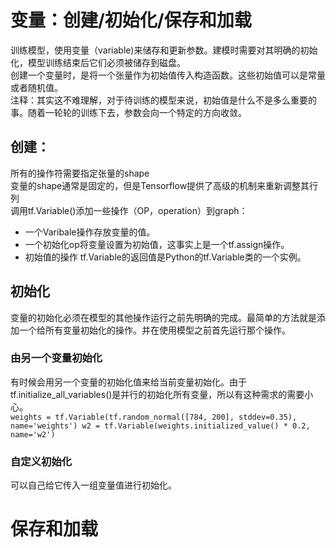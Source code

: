 # 变量：创建/初始化/保存和加载
训练模型，使用变量（variable)来储存和更新参数。建模时需要对其明确的初始化，模型训练结束后它们必须被储存到磁盘。<br>
创建一个变量时，是将一个张量作为初始值传入构造函数。这些初始值可以是常量或者随机值。<br>
注释：其实这不难理解，对于待训练的模型来说，初始值是什么不是多么重要的事。随着一轮轮的训练下去，参数会向一个特定的方向收敛。<br>
## 创建：
所有的操作符需要指定张量的shape<br>
变量的shape通常是固定的，但是Tensorflow提供了高级的机制来重新调整其行列<br>
调用tf.Variable()添加一些操作（OP，operation）到graph：<br>
* 一个Varibale操作存放变量的值。<br>
* 一个初始化op将变量设置为初始值，这事实上是一个tf.assign操作。
* 初始值的操作
tf.Variable的返回值是Python的tf.Variable类的一个实例。<br>
## 初始化
变量的初始化必须在模型的其他操作运行之前先明确的完成。最简单的方法就是添加一个给所有变量初始化的操作。并在使用模型之前首先运行那个操作。<br>
### 由另一个变量初始化
有时候会用另一个变量的初始化值来给当前变量初始化。由于tf.initialize_all_variables()是并行的初始化所有变量，所以有这种需求的需要小心。<br>
`weights = tf.Variable(tf.random_normal([784, 200], stddev=0.35), name='weights')
w2 = tf.Variable(weights.initialized_value() * 0.2, name='w2')`
### 自定义初始化
可以自己给它传入一组变量值进行初始化。<br>
# 保存和加载
